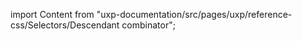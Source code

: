 
import Content from "uxp-documentation/src/pages/uxp/reference-css/Selectors/Descendant combinator";

<Content query="product=xd"/>
